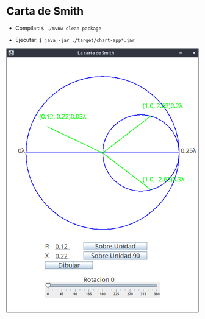 # Carta de Smith

- Compilar:
`$ ./mvnw clean package`

- Ejecutar:
`$ java -jar ./target/chart-app*.jar`

![Imagen Carta](ImagenCarta.png)
